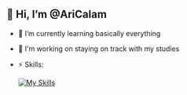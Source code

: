 ## 👋 Hi, I’m @AriCalam

- 🌱 I’m currently learning basically everything
- 🔨 I'm working on staying on track with my studies
- ⚡ Skills:

  [![My Skills](https://skillicons.dev/icons?i=java,c,cpp,js,html,css,arduino,git,mysql,latex,unity,blender,notion)](https://skillicons.dev)

<!---
AriCalam/AriCalam is a ✨ special ✨ repository because its `README.md` (this file) appears on your GitHub profile.
You can click the Preview link to take a look at your changes.
--->
